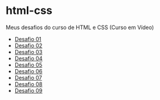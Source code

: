 # html-css

Meus desafios do curso de HTML e CSS (Curso em Vídeo)

<ul>
    <li><a href="desafios/modulo-01/d001/d001.html">Desafio 01</a></li>
    <li><a href="desafios/modulo-01/d002/ex002m1.html">Desafio 02</a></li>
    <li><a href="desafios/modulo-01/d003/ex003.html">Desafio 03</a></li>
    <li><a href="desafios/modulo-01/d004/d004.html">Desafio 04</a></li>
    <li><a href="desafios/modulo-01/d005/index.html">Desafio 05</a></li>
    <li><a href="desafios/modulo-01/d006/d006.html">Desafio 06</a></li>
    <li><a href="desafios/modulo-01/d007/index.html">Desafio 07</a></li>
    <li><a href="desafios/modulo-01/d008/index.html">Desafio 08</a></li>
    <li><a href="desafios/modulo-01/d009/index.html">Desafio 09</a></li>
</ul>
